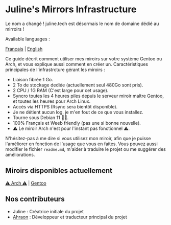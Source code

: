 # Juline's Mirrors Infrastructure

Le nom a changé ! juline.tech est désormais le nom de domaine dédié au mirroirs !

Available languages :

[Français](https://github.com/juliiine/cygogne-mirror/blob/main/README_FR.md) | [English](https://github.com/juliiine/cygogne-mirror/blob/main/README.md)


Ce guide décrit comment utiliser mes miroirs sur votre système Gentoo ou Arch, et vous explique aussi comment en créer un.
Caractéristiques principales de l'infrastrcture gérant les miroirs : 

- Liaison fibrée 1 Go.
- 2 To de stockage dediée (actuellement seul 480Go sont pris).
- 2 CPU / 1G RAM (C'est large pour cet usage).
- Syncro toutes les 4 heures piles depuis le serveur miroir maître Gentoo, et toutes les heures pour Arch Linux.
- Accès via HTTPS (Rsync sera bientôt disponible).
- Je ne détient aucun log, je m'en fout de ce que vous installez.
- Tourne sous Debian 11 💪🏻.
- 100% Français et Weeb friendly (pas une si bonne nouvelle).
- ⚠ Le miroir Arch n'est pour l'instant pas fonctionnel ⚠.

 N'hésitez-pas à me dire si vous utilisez mon miroir, afin que je puisse l'améliorer en fonction de l'usage que vous en faites.
 Vous pouvez aussi modifier le fichier `readme.md`, m'aider à traduire le projet ou me suggérer des améliorations.

## Miroirs disponibles actuellement 

[⚠ Arch ⚠](https://github.com/juliiine/cygogne-mirror/blob/main/Arch/README.md) | [Gentoo](https://github.com/juliiine/cygogne-mirror/blob/main/Gentoo/README.md)

## Nos contributeurs

- Juline : Créatrice initiale du projet
- [Ahraon](https://github.com/Ahraon) : Développeur et traducteur principal du projet 